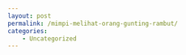 ```yaml
---
layout: post
permalink: /mimpi-melihat-orang-gunting-rambut/
categories:
    - Uncategorized
---
```


